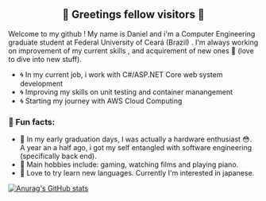 <div align="center">  
  <h2>🔮 Greetings fellow visitors 🔮 </h2>
</div>




<p>
Welcome to my github ! My name is Daniel and i'm a Computer Engineering graduate student at Federal University of Ceará (Brazil) . I'm always working on improvement of my current skills , and acquirement of new ones 🦉 (love to dive into new stuff).  
</p>
  
- 🌀 In my current job, i work with C#/ASP.NET Core web system development
- 🌀 Improving my skills on unit testing and container manangement
- 🌀 Starting my journey with AWS Cloud Computing

### 🌟 Fun facts: 

- 🌟 In my early graduation days, I was actually a hardware enthusiast 😳. A year an a half ago, i 
got my self entangled with software engineering (specifically back end).
- 🌟 Main hobbies include: gaming, watching films and playing piano.
- 🌟 Love to try learn new languages. Currently I'm interested in japanese. 

[![Anurag's GitHub stats](https://github-readme-stats.vercel.app/api?username=danipresto&theme=merko&show_icons=true)](https://github.com/anuraghazra/github-readme-stats)


